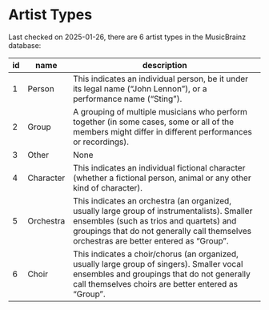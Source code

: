Artist Types
============

Last checked on 2025-01-26, there are 6 artist types in the MusicBrainz database:

| id              | name              |  description             |
|-----------------|-------------------|--------------------------|
| 1 | Person | This indicates an individual person, be it under its legal name (“John Lennon”), or a performance name (“Sting”). |
| 2 | Group | A grouping of multiple musicians who perform together (in some cases, some or all of the members might differ in different performances or recordings). |
| 3 | Other | None |
| 4 | Character | This indicates an individual fictional character (whether a fictional person, animal or any other kind of character). |
| 5 | Orchestra | This indicates an orchestra (an organized, usually large group of instrumentalists). Smaller ensembles (such as trios and quartets) and groupings that do not generally call themselves orchestras are better entered as “Group”. |
| 6 | Choir | This indicates a choir/chorus (an organized, usually large group of singers). Smaller vocal ensembles and groupings that do not generally call themselves choirs are better entered as “Group”. |
